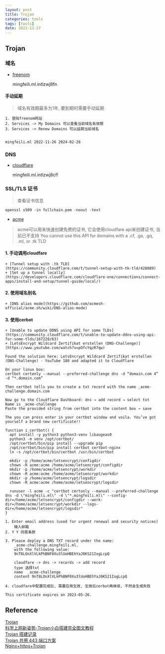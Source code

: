 ```yaml
---
layout: post
title: Trojan
categories: tools
tags: [tools]
date: 2022-11-27
---
```


## Trojan

### 域名

+ [freenom](www.freenom.com/)

    mingfeili.ml.intlzwj8fn

#### 手动延期

> 域名有效期最多为1年, 要到期时需要手动延期

    1. 登陆freenom网站
    2. Services -> My Domains 可以查看当前域名有效期
    3. Services -> Renew Domains 可以延期当前域名


    mingfeili.ml 2022-11-26 2024-02-26

### DNS

+ [cloudflare](https://dash.cloudflare.com/)

    mingfeili.ml.intlzwj8cf!


### SSL/TLS 证书

> 查看证书信息

    openssl x509 -in fullchain.pem -noout -text 

+ [acme](https://github.com/acmesh-official/acme.sh)

> acme可以用来快速创建免费的证书, 它会使用cloudfare api来创建证书, 当前已不支持
> You cannot use this API for domains with a .cf, .ga, .gq, .ml, or .tk TLD

#### 1. 手动调用cloudfare

    + [Tunnel setup with .tk TLD](https://community.cloudflare.com/t/tunnel-setup-with-tk-tld/428889)
    + [Set up a tunnel locally](https://developers.cloudflare.com/cloudflare-one/connections/connect-apps/install-and-setup/tunnel-guide/local/)

#### 2. 使用域名别名

    + [DNS alias mode](https://github.com/acmesh-official/acme.sh/wiki/DNS-alias-mode)

#### 3. 使用cerbot
    
    + [Unable to update DDNS using API for some TLDs](https://community.cloudflare.com/t/unable-to-update-ddns-using-api-for-some-tlds/167228/63)
    + [LetsEncrypt Wildcard Zertifikat erstellen (DNS-Challenge)](https://www.youtube.com/watch?v=pOfcYqzR7qw)

    Found the solution here: LetsEncrypt Wildcard Zertifikat erstellen (DNS-Challenge) - YouTube 180 and adapted it to Cloudflare

    On your linux box:
    certbot certonly --manual --preferred-challenge dns -d “domain.com 4” -d “*.domain.com”

    Then certbot tells you to create a txt record with the name _acme-challenge.domain.com

    Now go to the Cloudflare Dashboard: dns → add record → select txt
    Name is _acme-challenge
    Paste the provided string from certbot into the content box → save

    The you can press enter in your certbot window and voila. You’ve got yourself a brand new certificate!!

    function i_certbot() {
      apt install -y python3 python3-venv libaugeas0
      python3 -m venv /opt/certbot/
      /opt/certbot/bin/pip install --upgrade pip
      /opt/certbot/bin/pip install certbot certbot-nginx
      ln -s /opt/certbot/bin/certbot /usr/bin/certbot

      mkdir -p /home/acme/letsencrypt/configdir
      chown -R acme:acme /home/acme/letsencrypt/configdir 
      mkdir -p /home/acme/letsencrypt/workdir 
      chown -R acme:acme /home/acme/letsencrypt/workdir 
      mkdir -p /home/acme/letsencrypt/logsdir
      chown -R acme:acme /home/acme/letsencrypt/logsdir

      runuser -l acme -c "certbot certonly --manual --preferred-challenge dns -d \"mingfeili.ml\" -d \"*.mingfeili.ml\" --config-dir=/home/acme/letsencrypt/configdir --work-dir=/home/acme/letsencrypt/workdir --logs-dir=/home/acme/letsencrypt/logsdir"
    }

    1. Enter email address (used for urgent renewal and security notices) 
        输入邮箱
    2. Y Y 同意条款

    3. Please deploy a DNS TXT record under the name:
        _acme-challenge.mingfeili.ml.
        with the following value:
        9nT8LOnXlVLkPhBNF0Xu3lUoHBEhYaJ0KS21IogLcpQ

        cloudfare -> dns -> records -> add record
        type 选择txt
        name  _acme-challenge
        content 9nT8LOnXlVLkPhBNF0Xu3lUoHBEhYaJ0KS21IogLcpQ

    4. cloudfare中配置完成后, 需要应用生效, 生效后cerbot再继续, 不然会生成失败

    This certificate expires on 2023-05-26.

## Reference
[Trojan](https://trojan-gfw.github.io/trojan/)  
[科学上网新姿势-Trojan小白搭建完全图文教程](https://www.4spaces.org/935.html)  
[Trojan 搭建记录](https://blog.starryvoid.com/archives/461.html)  
[Trojan 共用 443 端口方案](https://www.chengxiaobai.com/trouble-maker/trojan-shared-443-port-scheme)  
[Nginx+https+Trojan](https://blog.csdn.net/weixin_42831646/article/details/106874746)  

